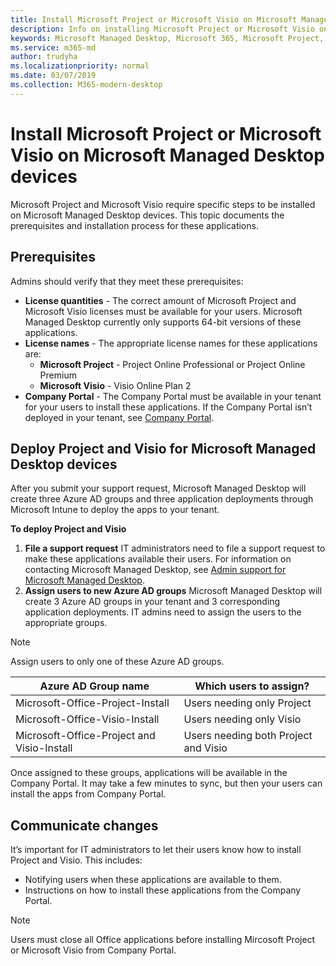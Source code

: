 ```yaml
---
title: Install Microsoft Project or Microsoft Visio on Microsoft Managed Desktop devices 
description: Info on installing Microsoft Project or Microsoft Visio on Microsoft Managed Desktop devices 
keywords: Microsoft Managed Desktop, Microsoft 365, Microsoft Project, Microsoft Visio
ms.service: m365-md
author: trudyha
ms.localizationpriority: normal
ms.date: 03/07/2019
ms.collection: M365-modern-desktop
---
```


# Install Microsoft Project or Microsoft Visio on Microsoft Managed Desktop devices

Microsoft Project and Microsoft Visio require specific steps to be installed on Microsoft Managed Desktop devices. This topic documents the prerequisites and installation process for these applications.

## Prerequisites

Admins should verify that they meet these prerequisites:
- **License quantities** - The correct amount of Microsoft Project and Microsoft Visio licenses must be available for your users. Microsoft Managed Desktop currently only supports 64-bit versions of these applications. 
- **License names** - The appropriate license names for these applications are:
    - **Microsoft Project** - Project Online Professional or Project Online Premium
    - **Microsoft Visio** - Visio Online Plan 2
- **Company Portal** -  The Company Portal must be available in your tenant for your users to install these applications. If the Company Portal isn’t deployed in your tenant, see [Company Portal](company-portal.md).

## Deploy Project and Visio for Microsoft Managed Desktop devices
After you submit your support request, Microsoft Managed Desktop will create three Azure AD groups and three application deployments through Microsoft Intune to deploy the apps to your tenant.  

**To deploy Project and Visio**
1. **File a support request** IT administrators need to file a support request to make these applications available their users. For information on contacting Microsoft Managed Desktop, see [Admin support for Microsoft Managed Desktop](../working-with-managed-desktop/admin-support.md).
2. **Assign users to new Azure AD groups** Microsoft Managed Desktop will create 3 Azure AD groups in your tenant and 3 corresponding application deployments. IT admins need to assign the users to the appropriate groups.

>[!NOTE]
>Assign users to only one of these Azure AD groups. 

Azure AD Group name | Which users to assign?   
 --- | ---
Microsoft-Office-Project-Install | Users needing only Project
Microsoft-Office-Visio-Install | Users needing only Visio
Microsoft-Office-Project and Visio-Install | Users needing both Project and Visio

Once assigned to these groups, applications will be available in the Company Portal. It may take a few minutes to sync, but then your users can install the apps from Company Portal. 

## Communicate changes
It’s important for IT administrators to let their users know how to install Project and Visio. This includes: 
- Notifying users when these applications are available to them. 
- Instructions on how to install these applications from the Company Portal.

>[!NOTE]
>Users must close all Office applications before installing Mircosoft Project or Microsoft Visio from Company Portal. 